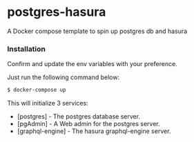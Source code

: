 # postgres-hasura
A Docker compose template to spin up postgres db and hasura

### Installation
Confirm and update the env variables with your preference.

Just run the following command below:

```sh
$ docker-compose up
```

This will initialize 3 services:
* [postgres] - The postgres database server.
* [pgAdmin] -  A Web admin for the postgres server.
* [graphql-engine] - The hasura graphql-engine server.
